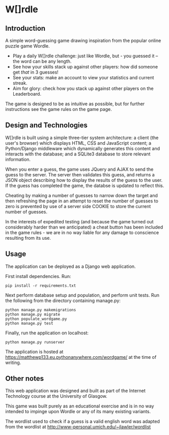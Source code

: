 # W[]rdle 

## Introduction

A simple word-guessing game drawing inspiration from the popular online puzzle game Wordle.     

- Play a daily W[]rdle challenge: just like Wordle, but - you guessed it – the word can be any length.
- See how your skills stack up against other players: how did someone get *that* in 3 guesses!
- See your stats: make an account to view your statistics and current streak.
- Aim for glory: check how you stack up against other players on the Leaderboard.

The game is designed to be as intuitive as possible, but for further instructions see the game rules on the game page. 

## Design and Technologies

W[]rdle is built using a simple three-tier system architecture: a client (the user's browser) which displays HTML, CSS and JavaScript content; a Python/Django middleware which dynamically generates this content and interacts with the database; and a SQLite3 database to store relevant information.

When you enter a guess, the game uses JQuery and AJAX to send the guess to the server. The server then validates this guess, and returns a JSON object describing how to display the results of the guess to the user. If the guess has completed the game, the databse is updated to reflect this.

Cheating by making a number of guesses to narrow down the target and then refreshing the page in an attempt to reset the number of guesses to zero is prevented by use of a server side COOKIE to store the current number of guesses.

In the interests of expedited testing (and because the game turned out considerably harder than we anticipated) a cheat button has been included in the game rules - we are in no way liable for any damage to conscience resulting from its use.

## Usage

The application can be deployed as a Django web application.

First install dependencies. Run:

```
pip install -r requirements.txt
```

Next perform database setup and population, and perform unit tests. Run the following from the directory containing manage.py:

```
python manage.py makemigrations
python manage.py migrate
python populate_wordgame.py
python manage.py test
```

Finally, run the application on localhost:

```
python manage.py runserver
```

The application is hosted at https://matthewp133.eu.pythonanywhere.com/wordgame/ at the time of writing.

## Other notes

This web application was designed and built as part of the Internet Technology course at the University of Glasgow.

This game was built purely as an educational exercise and is in no way intended to impinge upon Wordle or any of its many existing variants.

The wordlist used to check if a guess is a valid english word was adapted from the wordlist at http://www-personal.umich.edu/~jlawler/wordlist
